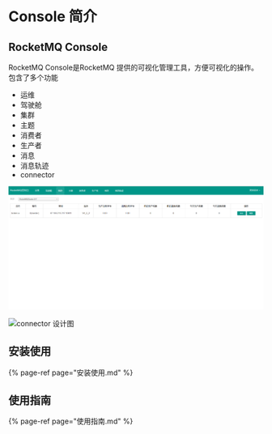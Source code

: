 # Console 简介

## RocketMQ Console

RocketMQ Console是RocketMQ 提供的可视化管理工具，方便可视化的操作。包含了多个功能

* 运维
* 驾驶舱
* 集群
* 主题
* 消费者
* 生产者
* 消息
* 消息轨迹
* connector 

![&#x754C;&#x9762;&#x5C55;&#x793A;](../../.gitbook/assets/console-1.png)

![connector &#x8BBE;&#x8BA1;&#x56FE;](../../.gitbook/assets/1.png)

## 安装使用

{% page-ref page="安装使用.md" %}

## 使用指南

{% page-ref page="使用指南.md" %}




